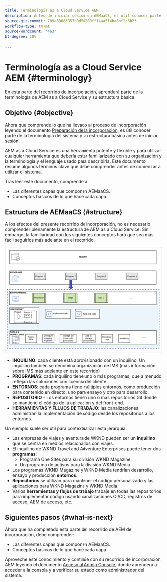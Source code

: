 ```yaml
---
title: Terminología as a Cloud Service AEM
description: Antes de iniciar sesión en AEMaaCS, es útil conocer parte de la terminología del sistema y su estructura básica.
source-git-commit: 709a80683357b0d56280ff14aa5f4ba6bf2c6b23
workflow-type: tm+mt
source-wordcount: '463'
ht-degree: 18%

---
```



# Terminología as a Cloud Service AEM {#terminology}

En esta parte del [recorrido de incorporación,](overview.md) aprenderá parte de la terminología de AEM as a Cloud Service y su estructura básica.

## Objetivo {#objective}

Ahora que comprende lo que ha llevado al proceso de incorporación leyendo el documento [Preparación de la incorporación,](preparation.md) es útil conocer parte de la terminología del sistema y su estructura básica antes de iniciar sesión.

AEM as a Cloud Service es una herramienta potente y flexible y para utilizar cualquier herramienta que debería estar familiarizado con su organización y la terminología y el lenguaje usado para describirla. Este documento resume algunos términos clave que debe comprender antes de comenzar a utilizar el sistema.

Tras leer este documento, comprenderá:

* Las diferentes capas que componen AEMaaCS.
* Conceptos básicos de lo que hace cada capa.

## Estructura de AEMaaCS {#structure}

A los efectos del presente recorrido de incorporación, no es necesario comprender plenamente la estructura de AEM as a Cloud Service. Sin embargo, la familiaridad con los siguientes conceptos hará que sea más fácil seguirlos más adelante en el recorrido.

![Estructura de Cloud Manager](/help/journey-sites/quick-site/assets/cloud-manager-structure.png)

* **INQUILINO**: cada cliente está aprovisionado con un inquilino. Un inquilino también se denomina organización de IMS (más información sobre IMS más adelante en este recorrido)
* **PROGRAMAS**: cada inquilino tiene uno o más programas, que a menudo reflejan las soluciones con licencia del cliente.
* **ENTORNOS**: cada programa tiene múltiples entornos, como producción para contenido en directo, uno para ensayo y otro para desarrollo.
* **REPOSITORIO** - Los entornos tienen uno o más repositorios Git donde se mantiene el código de la aplicación y del front-end.
* **HERRAMIENTAS Y FLUJOS DE TRABAJO**: las canalizaciones administran la implementación de código desde los repositorios a los entornos.

Un ejemplo suele ser útil para contextualizar esta jerarquía.

* Las empresas de viajes y aventura de WKND pueden ser un **inquilino** que se centra en medios relacionados con viajes.
* El inquilino de WKND Travel and Adventure Enterprises puede tener dos **programas**:
   * Programa One Sites para su división WKND Magazine
   * Un programa de activos para la división WKND Media
* Los programas WKND Magazine y WKND Media tendrían desarrollo, ensayo y producción **entornos**.
* **Repositorios** se utilizan para mantener el código personalizado y las aplicaciones para WKND Magazine y WKND Media.
* Varios **herramientas y flujos de trabajo** trabaje en todas las repositorios para implementar código usando canalizaciones CI/CD, registros de acceso, AEM de acceso, etc.

## Siguientes pasos {#what-is-next}

Ahora que ha completado esta parte del recorrido de AEM de incorporación, debe comprender:

* Las diferentes capas que componen AEMaaCS.
* Conceptos básicos de lo que hace cada capa.

Aproveche este conocimiento y continúe con su recorrido de incorporación AEM leyendo el documento [Acceso al Admin Console](admin-console.md), donde aprenderá a acceder a la consola y a verificar su estado como administrador del sistema.
